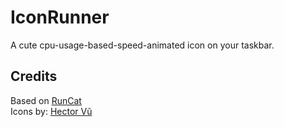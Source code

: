# IconRunner
A cute cpu-usage-based-speed-animated icon on your taskbar.

## Credits
Based on [RunCat](https://github.com/Kyome22/RunCat_for_windows) <br>
Icons by: [Hector Vũ](https://github.com/vuminhhieunus2019)

